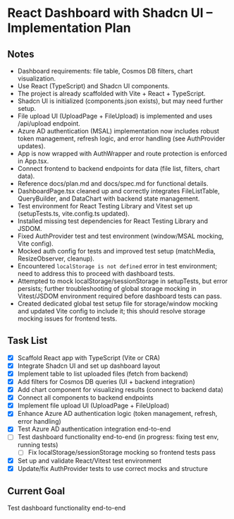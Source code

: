 # React Dashboard with Shadcn UI – Implementation Plan

## Notes
- Dashboard requirements: file table, Cosmos DB filters, chart visualization.
- Use React (TypeScript) and Shadcn UI components.
- The project is already scaffolded with Vite + React + TypeScript.
- Shadcn UI is initialized (components.json exists), but may need further setup.
- File upload UI (UploadPage + FileUpload) is implemented and uses /api/upload endpoint.
- Azure AD authentication (MSAL) implementation now includes robust token management, refresh logic, and error handling (see AuthProvider updates).
- App is now wrapped with AuthWrapper and route protection is enforced in App.tsx.
- Connect frontend to backend endpoints for data (file list, filters, chart data).
- Reference docs/plan.md and docs/spec.md for functional details.
- DashboardPage.tsx cleaned up and correctly integrates FileListTable, QueryBuilder, and DataChart with backend state management.
- Test environment for React Testing Library and Vitest set up (setupTests.ts, vite.config.ts updated).
- Installed missing test dependencies for React Testing Library and JSDOM.
- Fixed AuthProvider test and test environment (window/MSAL mocking, Vite config).
- Mocked auth config for tests and improved test setup (matchMedia, ResizeObserver, cleanup).
- Encountered `localStorage is not defined` error in test environment; need to address this to proceed with dashboard tests.
- Attempted to mock localStorage/sessionStorage in setupTests, but error persists; further troubleshooting of global storage mocking in Vitest/JSDOM environment required before dashboard tests can pass.
- Created dedicated global test setup file for storage/window mocking and updated Vite config to include it; this should resolve storage mocking issues for frontend tests.

## Task List
- [x] Scaffold React app with TypeScript (Vite or CRA)
- [x] Integrate Shadcn UI and set up dashboard layout
- [x] Implement table to list uploaded files (fetch from backend)
- [x] Add filters for Cosmos DB queries (UI + backend integration)
- [x] Add chart component for visualizing results (connect to backend data)
- [x] Connect all components to backend endpoints
- [x] Implement file upload UI (UploadPage + FileUpload)
- [x] Enhance Azure AD authentication logic (token management, refresh, error handling)
- [x] Test Azure AD authentication integration end-to-end
- [ ] Test dashboard functionality end-to-end (in progress: fixing test env, running tests)
  - [ ] Fix localStorage/sessionStorage mocking so frontend tests pass
- [x] Set up and validate React/Vitest test environment
- [x] Update/fix AuthProvider tests to use correct mocks and structure

## Current Goal
Test dashboard functionality end-to-end
